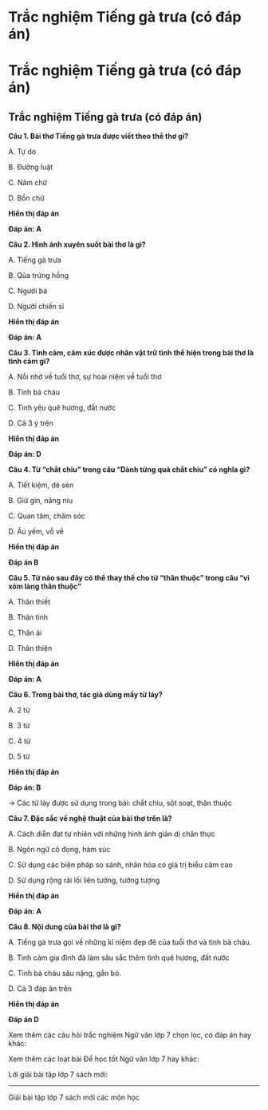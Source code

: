 # Trắc nghiệm Tiếng gà trưa (có đáp án)

# Trắc nghiệm Tiếng gà trưa (có đáp án)

## Trắc nghiệm Tiếng gà trưa (có đáp án)

**Câu 1. Bài thơ Tiếng gà trưa được viết theo thể thơ gì?**

A. Tự do

B. Đường luật

C. Năm chữ

D. Bốn chữ

**Hiển thị đáp án**

**Đáp án: A**

**Câu 2. Hình ảnh xuyên suốt bài thơ là gì?**

A. Tiếng gà trưa

B. Qủa trứng hồng

C. Người bà

D. Người chiến sĩ

**Hiển thị đáp án**

**Đáp án: A**

**Câu 3. Tình cảm, cảm xúc được nhân vật trữ tình thể hiện trong bài thơ là tình cảm gì?**

A. Nỗi nhớ về tuổi thơ, sự hoài niệm về tuổi thơ

B. Tình bà cháu

C. Tình yêu quê hương, đất nước

D. Cả 3 ý trên

**Hiển thị đáp án**

**Đáp án: D**

**Câu 4. Từ “chắt chiu” trong câu “Dành từng quả chắt chiu” có nghĩa gì?**

A. Tiết kiệm, dè sẻn

B. Giữ gìn, nâng niu

C. Quan tâm, chăm sóc

D. Âu yếm, vỗ về

**Hiển thị đáp án**

**Đáp án B**

**Câu 5. Từ nào sau đây có thể thay thế cho từ “thân thuộc” trong câu “vì xóm làng thân thuộc”**

A. Thân thiết

B. Thân tình

C, Thân ái

D. Thân thiện

**Hiển thị đáp án**

**Đáp án: A**

**Câu 6. Trong bài thơ, tác giả dùng mấy từ láy?**

A. 2 từ

B. 3 từ

C. 4 từ

D. 5 từ

**Hiển thị đáp án**

**Đáp án: B**

→ Các từ láy được sử dụng trong bài: chắt chiu, sột soạt, thân thuộc

**Câu 7. Đặc sắc về nghệ thuật của bài thơ trên là?**

A. Cách diễn đạt tự nhiên với những hình ảnh giản dị chân thực

B. Ngôn ngữ cô đọng, hàm súc

C. Sử dụng các biện pháp so sánh, nhân hóa có giá trị biểu cảm cao

D. Sử dụng rộng rãi lối liên tưởng, tưởng tượng

**Hiển thị đáp án**

**Đáp án: A**

**Câu 8. Nội dung của bài thơ là gì?**

A. Tiếng gà trưa gọi về những kỉ niệm đẹp đẽ của tuổi thơ và tình bà cháu.

B. Tình cảm gia đình đã làm sâu sắc thêm tình quê hương, đất nước

C. Tình bà cháu sâu nặng, gắn bó.

D. Cả 3 đáp án trên

**Hiển thị đáp án**

**Đáp án D**

Xem thêm các câu hỏi trắc nghiệm Ngữ văn lớp 7 chọn lọc, có đáp án hay khác:

Xem thêm các loạt bài Để học tốt Ngữ văn lớp 7 hay khác:

Lời giải bài tập lớp 7 sách mới:

* * *

Giải bài tập lớp 7 sách mới các môn học
